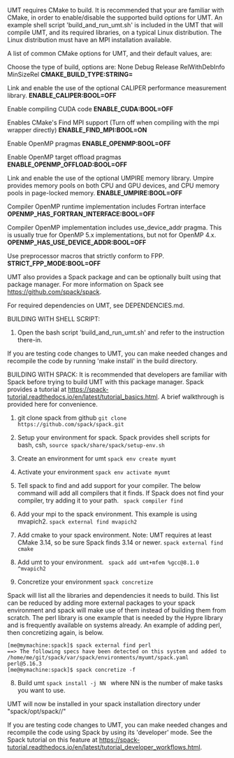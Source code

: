 UMT requires CMake to build.  It is recommended that your are familiar with CMake, in order to enable/disable the supported build options for UMT.  An example shell script 'build_and_run_umt.sh' is included in the UMT that will compile UMT, and its required libraries, on a typical Linux distribution.  The Linux distribution must have an MPI installation available.

A list of common CMake options for UMT, and their default values, are:

Choose the type of build, options are: None Debug Release RelWithDebInfo MinSizeRel
**CMAKE_BUILD_TYPE:STRING=**

Link and enable the use of the optional CALIPER performance measurement library.
**ENABLE_CALIPER:BOOL=OFF**

Enable compiling CUDA code
**ENABLE_CUDA:BOOL=OFF**

Enables CMake's Find MPI support (Turn off when compiling with the mpi wrapper directly)
**ENABLE_FIND_MPI:BOOL=ON**

Enable OpenMP pragmas
**ENABLE_OPENMP:BOOL=OFF**

Enable OpenMP target offload pragmas
**ENABLE_OPENMP_OFFLOAD:BOOL=OFF**

Link and enable the use of the optional UMPIRE memory library.  Umpire provides memory pools on both CPU and GPU devices, and CPU memory pools in page-locked memory.
**ENABLE_UMPIRE:BOOL=OFF**

Compiler OpenMP runtime implementation includes Fortran interface
**OPENMP_HAS_FORTRAN_INTERFACE:BOOL=OFF**

Compiler OpenMP implementation includes use_device_addr pragma.  This is usually true for OpenMP 5.x implementations, but not for OpenMP 4.x.
**OPENMP_HAS_USE_DEVICE_ADDR:BOOL=OFF**

Use preprocessor macros that strictly conform to FPP.
**STRICT_FPP_MODE:BOOL=OFF**





UMT also provides a Spack package and can be optionally built using that package manager.  For more information on Spack see https://github.com/spack/spack.

For required dependencies on UMT, see DEPENDENCIES.md.

BUILDING WITH SHELL SCRIPT:
1. Open the bash script 'build_and_run_umt.sh' and refer to the instruction there-in.

If you are testing code changes to UMT, you can make needed changes and recompile the code by running 'make install' in the build directory.

BUILDING WITH SPACK:
It is recommended that developers are familiar with Spack before trying to build UMT with this package manager.  Spack provides a tutorial at https://spack-tutorial.readthedocs.io/en/latest/tutorial_basics.html.  A brief walkthrough is provided here for convenience.

1. git clone spack from github
``` git clone https://github.com/spack/spack.git ```

2. Setup your environment for spack.  Spack provides shell scripts for bash, csh, 
``` source spack/share/spack/setup-env.sh ```

3. Create an environment for umt
``` spack env create myumt ```

4. Activate your environment
``` spack env activate myumt ```

5. Tell spack to find and add support for your compiler.  The below command will add all compilers that it finds.  If Spack does not find your compiler, try adding it to your path.
``` spack compiler find```

6. Add your mpi to the spack environment.  This example is using mvapich2.
``` spack external find mvapich2 ```

7. Add cmake to your spack environment.  Note: UMT requires at least CMake 3.14, so be sure Spack finds 3.14 or newer.
``` spack external find cmake ```

8. Add umt to your environment.
``` spack add umt+mfem %gcc@8.1.0 ^mvapich2```

9. Concretize your environment
``` spack concretize ```

Spack will list all the libraries and dependencies it needs to build.  This list can be reduced by adding more external packages to your spack environment and spack will make use of them instead of building them from scratch.  The perl library is one example that is needed by the Hypre library and is frequently available on systems already.  An example of adding perl, then concretizing again, is below.

```
[me@mymachine:spack]$ spack external find perl
==> The following specs have been detected on this system and added to /home/me/git/spack/var/spack/environments/myumt/spack.yaml
perl@5.16.3
[me@mymachine:spack]$ spack concretize -f
```

8. Build umt
```spack install -j NN ```
where NN is the number of make tasks you want to use.

UMT will now be installed in your spack installation directory under "spack/opt/spack/<platform>/<compiler>"

If you are testing code changes to UMT, you can make needed changes and recompile the code using Spack by using its 'developer' mode.  See the Spack tutorial on this feature at https://spack-tutorial.readthedocs.io/en/latest/tutorial_developer_workflows.html.
